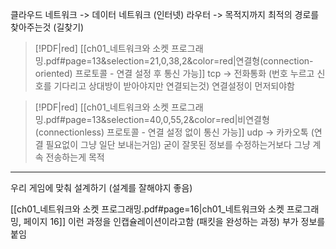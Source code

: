 

클라우드 네트워크 -> 데이터 네트워크 (인터넷)
라우터 -> 목적지까지 최적의 경로를 찾아주는것 (길찾기)


> [!PDF|red] [[ch01_네트워크와 소켓 프로그래밍.pdf#page=13&selection=21,0,38,2&color=red|연결형(connection-oriented) 프로토콜 - 연결 설정 후 통신 가능]]
> tcp -> 전화통화 (번호 누르고 신호를 기다리고 상대방이 받아야지만 연결되는것) 연결설정이 먼저되야함

> [!PDF|red] [[ch01_네트워크와 소켓 프로그래밍.pdf#page=13&selection=40,0,55,2&color=red|비연결형(connectionless) 프로토콜 - 연결 설정 없이 통신 가능]]
> udp -> 카카오톡 (연결 필요없이 그냥 일단 보내는거임)
> 굳이 잘못된 정보를 수정하는거보다 그냥 계속 전송하는게 목적




<hr>

우리 게임에 맞춰 설계하기 (설계를 잘해야지 좋음)


[[ch01_네트워크와 소켓 프로그래밍.pdf#page=16|ch01_네트워크와 소켓 프로그래밍, 페이지 16]]
이런 과정을 인캡슐레이션이라고함 (패킷을 완성하는 과정) 부가 정보를붙임



	




